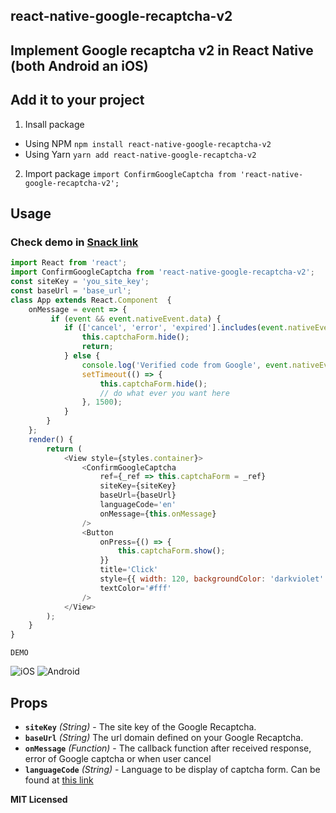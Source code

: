 
## react-native-google-recaptcha-v2
## Implement Google recaptcha v2 in React Native (both Android an iOS)


## Add it to your project

1. Insall package
- Using NPM
   `npm install react-native-google-recaptcha-v2` 
- Using Yarn
   `yarn add react-native-google-recaptcha-v2`
2. Import package
`import ConfirmGoogleCaptcha from 'react-native-google-recaptcha-v2';`

## Usage

### Check demo in [Snack link](https://snack.expo.io/@xuho95/react-native-google-recaptcha-v2)


```javascript
import React from 'react';
import ConfirmGoogleCaptcha from 'react-native-google-recaptcha-v2';
const siteKey = 'you_site_key';
const baseUrl = 'base_url';
class App extends React.Component  {
    onMessage = event => {
         if (event && event.nativeEvent.data) {
            if (['cancel', 'error', 'expired'].includes(event.nativeEvent.data)) {
                this.captchaForm.hide();
                return;
            } else {
                console.log('Verified code from Google', event.nativeEvent.data);
                setTimeout(() => {
                    this.captchaForm.hide();
                    // do what ever you want here
                }, 1500);
            }
        }
    };
    render() {
        return (
            <View style={styles.container}>
                <ConfirmGoogleCaptcha
                    ref={_ref => this.captchaForm = _ref}
                    siteKey={siteKey}
                    baseUrl={baseUrl}
                    languageCode='en'
                    onMessage={this.onMessage}
                />
                <Button
                    onPress={() => {
                        this.captchaForm.show();
                    }}
                    title='Click'
                    style={{ width: 120, backgroundColor: 'darkviolet' }}
                    textColor='#fff'
                />
            </View>
        );
    }
}
```

```
DEMO
```
![iOS](https://github.com/xuho/demo-images/blob/master/ios.gif)
![Android](https://github.com/xuho/demo-images/blob/master/android.gif)



## Props

- **`siteKey`** _(String)_ - The site key of the Google Recaptcha.
- **`baseUrl`** _(String)_ The url domain defined on your Google Recaptcha.
- **`onMessage`** _(Function)_ - The callback function  after received response, error of Google captcha or when user cancel
- **`languageCode`** _(String)_ - Language to be display of captcha form. Can be found at [this link](https://developers.google.com/recaptcha/docs/language)


**MIT Licensed**
